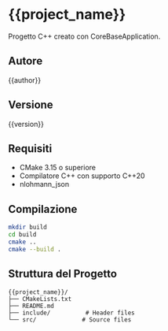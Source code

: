 # {{project_name}}

Progetto C++ creato con CoreBaseApplication.

## Autore
{{author}}

## Versione
{{version}}

## Requisiti
- CMake 3.15 o superiore
- Compilatore C++ con supporto C++20
- nlohmann_json

## Compilazione
```bash
mkdir build
cd build
cmake ..
cmake --build .
```

## Struttura del Progetto
```
{{project_name}}/
├── CMakeLists.txt
├── README.md
├── include/          # Header files
└── src/             # Source files
``` 